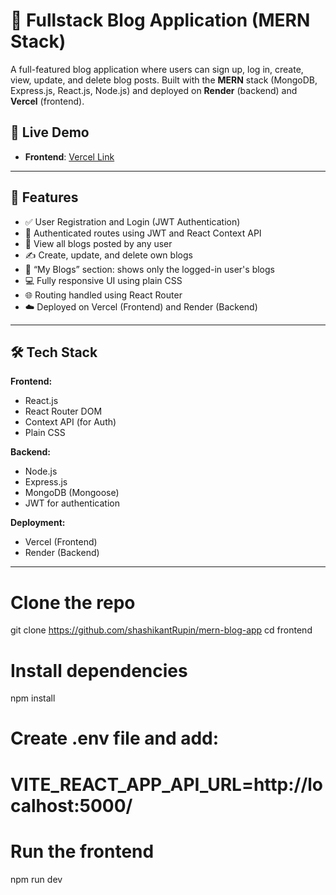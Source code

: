 # 📝 Fullstack Blog Application (MERN Stack)

A full-featured blog application where users can sign up, log in, create, view, update, and delete blog posts. Built with the **MERN** stack (MongoDB, Express.js, React.js, Node.js) and deployed on **Render** (backend) and **Vercel** (frontend).

## 🚀 Live Demo

- **Frontend**: [Vercel Link](https://blognestvercelapp.vercel.app/)

---

## 📌 Features

- ✅ User Registration and Login (JWT Authentication)
- 🧠 Authenticated routes using JWT and React Context API
- 📄 View all blogs posted by any user
- ✍️ Create, update, and delete own blogs
- 👤 “My Blogs” section: shows only the logged-in user's blogs
- 💻 Fully responsive UI using plain CSS
- 🌐 Routing handled using React Router
- ☁️ Deployed on Vercel (Frontend) and Render (Backend)

---

## 🛠️ Tech Stack

**Frontend:**
- React.js
- React Router DOM
- Context API (for Auth)
- Plain CSS

**Backend:**
- Node.js
- Express.js
- MongoDB (Mongoose)
- JWT for authentication

**Deployment:**
- Vercel (Frontend)
- Render (Backend)

---

# Clone the repo
git clone https://github.com/shashikantRupin/mern-blog-app
cd frontend

# Install dependencies
npm install

# Create .env file and add:
# VITE_REACT_APP_API_URL=http://localhost:5000/

# Run the frontend
npm run dev



